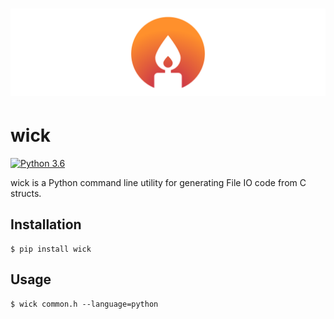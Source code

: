 # [![wick](.media/logo.svg)](https://github.com/JoshuaSkelly/wick)

# wick

[![Python 3.6](https://img.shields.io/badge/python-3.6-blue.svg)]()

wick is a Python command line utility for generating File IO code from C structs.

## Installation

```shell
$ pip install wick
```

## Usage

```shell
$ wick common.h --language=python
```
